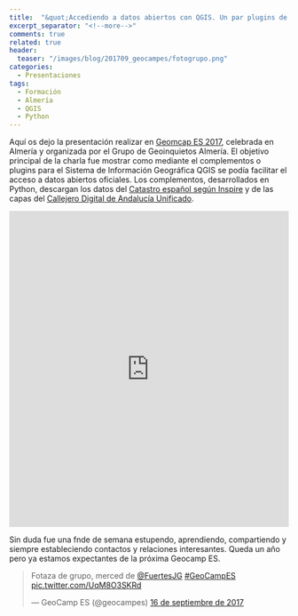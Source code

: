 ```yaml
---
title:  "&quot;Accediendo a datos abiertos con QGIS. Un par plugins de ejemplo.&quot; Geocamp ES 2017 Almería"
excerpt_separator: "<!--more-->"
comments: true
related: true
header:
  teaser: "/images/blog/201709_geocampes/fotogrupo.png"
categories: 
  - Presentaciones
tags:
  - Formación
  - Almería
  - QGIS
  - Python
---
```


Aquí os dejo la presentación realizar en [Geomcap ES 2017](), celebrada en Almería y organizada por el Grupo de Geoinquietos Almería. El objetivo principal de la charla fue mostrar como mediante el complementos o plugins para el Sistema de Información Geográfica QGIS se podía facilitar el acceso a datos abiertos oficiales. Los complementos, desarrollados en Python, descargan los datos del [Catastro español según Inspire]() y de las capas del [Callejero Digital de Andalucía Unificado]().

<!--more-->
<style>
.responsive-wrap iframe{ max-width: 100%;}
</style>
<div class="responsive-wrap">
<!-- this is the embed code provided by Google -->
  <iframe src="https://docs.google.com/presentation/d/e/2PACX-1vT3KBPleI2hYwmtaf8xPPanzLMFXpaISrHJpX8eOP_njHZ7PvDfgNIccvqjPBvKxjdpX3HhS7O69L1F/embed?start=false&loop=false&delayms=5000" frameborder="0" width="960" height="569" allowfullscreen="true" mozallowfullscreen="true" webkitallowfullscreen="true"></iframe>
<!-- Google embed ends -->
</div>

Sin duda fue una fnde de semana estupendo, aprendiendo, compartiendo y siempre estableciendo contactos y relaciones interesantes. Queda un año pero ya estamos expectantes de la próxima Geocamp ES.

<blockquote class="twitter-tweet" data-lang="es"><p lang="es" dir="ltr">Fotaza de grupo, merced de <a href="https://twitter.com/FuertesJG">@FuertesJG</a> <a href="https://twitter.com/hashtag/GeoCampES?src=hash">#GeoCampES</a> <a href="https://t.co/UqM8O3SKRd">pic.twitter.com/UqM8O3SKRd</a></p>&mdash; GeoCamp ES (@geocampes) <a href="https://twitter.com/geocampes/status/909127983931289608">16 de septiembre de 2017</a></blockquote>
<script async src="//platform.twitter.com/widgets.js" charset="utf-8"></script>